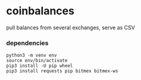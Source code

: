 # coinbalances

pull balances from several exchanges, serve as CSV

### dependencies
```
python3 -m venv env
source env/bin/activate
pip3 install -U pip wheel
pip3 install requests pip bitmex bitmex-ws
```
